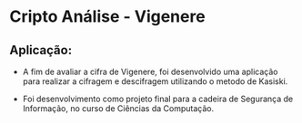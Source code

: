 # Cripto Análise - Vigenere

## Aplicação:
- A fim de avaliar a cifra de Vigenere, foi desenvolvido uma aplicação para realizar a cifragem e descifragem utilizando o metodo de Kasiski.

- Foi desenvolvimento como projeto final para a cadeira de Segurança de Informação, no curso de Ciências da Computação.


